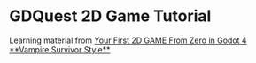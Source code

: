 # GDQuest 2D Game Tutorial

Learning material from [Your First 2D GAME From Zero in Godot 4 \*\*Vampire Survivor Style\*\*](https://youtu.be/GwCiGixlqiU)
